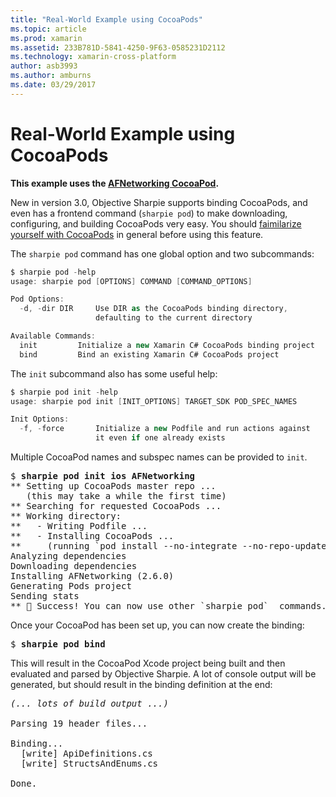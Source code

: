 ```yaml
---
title: "Real-World Example using CocoaPods"
ms.topic: article
ms.prod: xamarin
ms.assetid: 233B781D-5841-4250-9F63-0585231D2112
ms.technology: xamarin-cross-platform
author: asb3993
ms.author: amburns
ms.date: 03/29/2017
---
```


# Real-World Example using CocoaPods


**This example uses the [AFNetworking CocoaPod](https://cocoapods.org/pods/AFNetworking).**

New in version 3.0, Objective Sharpie supports binding CocoaPods, and even has a frontend command (`sharpie pod`) to make downloading, configuring, and building CocoaPods very easy. You should [faimilarize yourself with CocoaPods](https://cocoapods.org) in general before using this feature.

The `sharpie pod` command has one global option and two subcommands:

```csharp
$ sharpie pod -help
usage: sharpie pod [OPTIONS] COMMAND [COMMAND_OPTIONS]

Pod Options:
  -d, -dir DIR     Use DIR as the CocoaPods binding directory,
                   defaulting to the current directory

Available Commands:
  init         Initialize a new Xamarin C# CocoaPods binding project
  bind         Bind an existing Xamarin C# CocoaPods project
```

The `init` subcommand also has some useful help:

```csharp
$ sharpie pod init -help
usage: sharpie pod init [INIT_OPTIONS] TARGET_SDK POD_SPEC_NAMES

Init Options:
  -f, -force       Initialize a new Podfile and run actions against
                   it even if one already exists
```

Multiple CocoaPod names and subspec names can be provided to `init`.

<pre>$ <b>sharpie pod init ios AFNetworking</b>
<span class="terminal-green">**</span> Setting up CocoaPods master repo ...
   (this may take a while the first time)
<span class="terminal-green">**</span> Searching for requested CocoaPods ...
<span class="terminal-green">**</span> Working directory:
<span class="terminal-green">**</span>   - Writing Podfile ...
<span class="terminal-green">**</span>   - Installing CocoaPods ...
<span class="terminal-green">**</span>     (running `<span class="terminal-blue">pod install --no-integrate --no-repo-update</span>`)
Analyzing dependencies
Downloading dependencies
Installing AFNetworking (2.6.0)
Generating Pods project
Sending stats
<span class="terminal-green">**</span> 🍻 Success! You can now use other `<span class="terminal-green">sharpie pod</span>`  commands.</pre>

Once your CocoaPod has been set up, you can now create the binding:

<pre>$ <b>sharpie pod bind</b></pre>

This will result in the CocoaPod Xcode project being built and then evaluated and parsed by Objective Sharpie. A lot of console output will be generated, but should result in the binding definition at the end:

<pre><em>(... lots of build output ...)</em>

<span class="terminal-blue">Parsing 19 header files...</span>

<span class="terminal-magenta">Binding...</span>
  <span class="terminal-magenta">[write]</span> ApiDefinitions.cs
  <span class="terminal-magenta">[write]</span> StructsAndEnums.cs

<span class="terminal-green">Done.</span></pre>

